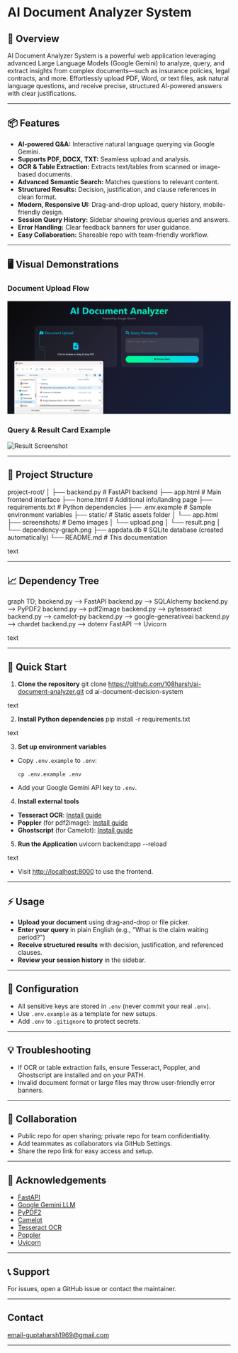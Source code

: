 # AI Document Analyzer System

## 🌟 Overview
AI Document Analyzer System is a powerful web application leveraging advanced Large Language Models (Google Gemini) to analyze, query, and extract insights from complex documents—such as insurance policies, legal contracts, and more. Effortlessly upload PDF, Word, or text files, ask natural language questions, and receive precise, structured AI-powered answers with clear justifications.

---

## 📦 Features
- **AI-powered Q&A:** Interactive natural language querying via Google Gemini.
- **Supports PDF, DOCX, TXT:** Seamless upload and analysis.
- **OCR & Table Extraction:** Extracts text/tables from scanned or image-based documents.
- **Advanced Semantic Search:** Matches questions to relevant content.
- **Structured Results:** Decision, justification, and clause references in clean format.
- **Modern, Responsive UI:** Drag-and-drop upload, query history, mobile-friendly design.
- **Session Query History:** Sidebar showing previous queries and answers.
- **Error Handling:** Clear feedback banners for user guidance.
- **Easy Collaboration:** Shareable repo with team-friendly workflow.

---

## 🖥️ Visual Demonstrations

### Document Upload Flow
![Document Upload Screenshot](screenshots/upload.png)

### Query & Result Card Example
![Result Screenshot](screenshots/result.png)


---

## 🌳 Project Structure

project-root/
│
├── backend.py # FastAPI backend
├── app.html # Main frontend interface
├── home.html # Additional info/landing page
├── requirements.txt # Python dependencies
├── .env.example # Sample environment variables
├── static/ # Static assets folder
│ └── app.html
├── screenshots/ # Demo images
│ └── upload.png
│ └── result.png
│ └── dependency-graph.png
├── appdata.db # SQLite database (created automatically)
└── README.md # This documentation

text

---

## 📈 Dependency Tree

graph TD;
backend.py --> FastAPI
backend.py --> SQLAlchemy
backend.py --> PyPDF2
backend.py --> pdf2image
backend.py --> pytesseract
backend.py --> camelot-py
backend.py --> google-generativeai
backend.py --> chardet
backend.py --> dotenv
FastAPI --> Uvicorn

text

---

## 🚀 Quick Start

1. **Clone the repository**
git clone https://github.com/108harsh/ai-document-analyzer.git
cd ai-document-decision-system

text

2. **Install Python dependencies**
pip install -r requirements.txt

text

3. **Set up environment variables**
- Copy `.env.example` to `.env`:
  ```
  cp .env.example .env
  ```
- Add your Google Gemini API key to `.env`.

4. **Install external tools**
- **Tesseract OCR**: [Install guide](https://github.com/tesseract-ocr/tesseract)
- **Poppler** (for pdf2image): [Install guide](https://poppler.freedesktop.org/)
- **Ghostscript** (for Camelot): [Install guide](https://www.ghostscript.com/)

5. **Run the Application**
uvicorn backend:app --reload

text
- Visit [http://localhost:8000](http://localhost:8000) to use the frontend.

---

## ⚡ Usage

- **Upload your document** using drag-and-drop or file picker.
- **Enter your query** in plain English (e.g., "What is the claim waiting period?")
- **Receive structured results** with decision, justification, and referenced clauses.
- **Review your session history** in the sidebar.

---

## 🧩 Configuration

- All sensitive keys are stored in `.env` (never commit your real `.env`).
- Use `.env.example` as a template for new setups.
- Add `.env` to `.gitignore` to protect secrets.

---

## 💡 Troubleshooting

- If OCR or table extraction fails, ensure Tesseract, Poppler, and Ghostscript are installed and on your PATH.
- Invalid document format or large files may throw user-friendly error banners.

---

## 👥 Collaboration

- Public repo for open sharing; private repo for team confidentiality.
- Add teammates as collaborators via GitHub Settings.
- Share the repo link for easy access and setup.

---

## 🙏 Acknowledgements

- [FastAPI](https://fastapi.tiangolo.com/)
- [Google Gemini LLM](https://ai.google.dev/)
- [PyPDF2](https://github.com/py-pdf/PyPDF2)
- [Camelot](https://camelot-py.readthedocs.io/)
- [Tesseract OCR](https://github.com/tesseract-ocr/tesseract)
- [Poppler](https://poppler.freedesktop.org/)
- [Uvicorn](https://www.uvicorn.org/)

---

## 📞 Support

For issues, open a GitHub issue or contact the maintainer.

---
## Contact

email-guptaharsh1969@gmail.com

---
